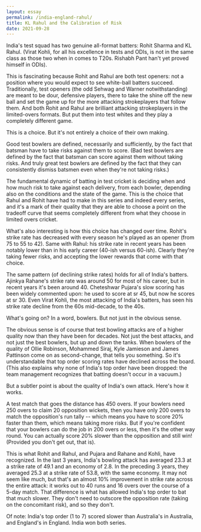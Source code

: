 ```yaml
---
layout: essay
permalink: /india-england-rahul/
title: KL Rahul and the Calibration of Risk
date: 2021-09-28
---
```



India's test squad has two genuine all-format batters: Rohit Sharma and KL Rahul.  (Virat Kohli, for all his excellence in tests and ODIs, is not in the same class as those two when in comes to T20s.  Rishabh Pant han't yet proved himself in ODIs).  

This is fascinating because Rohit and Rahul are both test openers: not a position where you would expect to see white-ball batters succeed.  Traditionally, test openers (the odd Sehwag and Warner notwithstanding) are meant to be dour, defensive players, there to take the shine off the new ball and set the game up for the more attacking strokeplayers that follow them.  And both Rohit and Rahul are brilliant attacking strokeplayers in the limited-overs formats.  But put them into test whites and they play a completely different game.

This is a choice.  But it's not entirely a choice of their own making.

Good test bowlers are defined, necessarily and sufficiently, by the fact that batsman have to take risks against them to score.  (Bad test bowlers are defined by the fact that batsman can score against them without taking risks.  And truly great test bowlers are defined by the fact that they can consistently dismiss batsmen even when they're not taking risks.)

The fundamental dynamic of batting in test cricket is deciding when and how much risk to take against each delivery, from each bowler, depending also on the conditions and the state of the game.  This is the choice that Rahul and Rohit have had to make in this series and indeed every series, and it's a mark of their quality that they are able to choose a point on the tradeoff curve that seems completely different from what they choose in limited overs cricket.

What's also interesting is how this choice has changed over time.  Rohit's strike rate has decreased with every season he's played as an opener (from 75 to 55 to 42).  Same with Rahul: his strike rate in recent years has been notably lower than in his early career (40-ish versus 60-ish).  Clearly they're taking fewer risks, and accepting the lower rewards that come with that choice.

The same pattern (of declining strike rates) holds for all of India's batters.  Ajinkya Rahane's strike rate was around 50 for most of his career, but in recent years it's been around 40.  Cheteshwar Pujara's slow scoring has been widely commented upon: he used to score at sr 45, but now he scores at sr 30.  Even Virat Kohli, the most attacking of India's batters, has seen his strike rate decline from the 60s mid-decade, to the 40s.  

What's going on?  In a word, bowlers.  But not just in the obvious sense.

The obvious sense is of course that test bowling attacks are of a higher quality now than they have been for decades.  Not just the best attacks, and not just the best bowlers, but up and down the tanks.  When bowlers of the quality of Ollie Robinson, Mohammed Siraj, Kyle Jamieson and James Pattinson come on as second-change, that tells you something.  So it's understandable that top order scoring rates have declined across the board.  (This also explains why none of India's top order have been dropped: the team management recognizes that batting doesn't occur in a vacuum.)

But a subtler point is about the quality of India's own attack.  Here's how it works.

A test match that goes the distance has 450 overs.  If your bowlers need 250 overs to claim 20 opposition wickets, then you have only 200 overs to match the opposition's run tally -- which means you have to score 20% faster than them, which means taking more risks.  But if you're confident that your bowlers can do the job in 200 overs or less, then it's the other way round.  You can actually score 20% slower than the opposition and still win!  (Provided you don't get out, that is).

This is what Rohit and Rahul, and Pujara and Rahane and Kohli, have recognized.  In the last 3 years, India's bowling attack has averaged 23.3 at a strike rate of 49.1 and an economy of 2.8.  In the preceding 3 years, they averaged 25.3 at a strike rate of 53.8, with the same economy.  It may not seem like much, but that's an almost 10% improvement in strike rate across the entire attack: it works out to 40 runs and 16 overs over the course of a 5-day match.  That difference is what has allowed India's top order to bat that much slower.  They don't need to outscore the opposition rate (taking on the concomitant risk), and so they don't.  

Of note: India's top order (1 to 7) scored slower than Australia's in Australia, and England's in England.  India won both series.  


<br/>